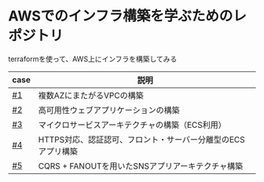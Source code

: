 # AWSでのインフラ構築を学ぶためのレポジトリ

terraformを使って、AWS上にインフラを構築してみる

| case  | 説明 |
| ------------- | ------------- |
| [#1](./case1/README.md)  | 複数AZにまたがるVPCの構築 |
| [#2](./case2/README.md)  | 高可用性ウェブアプリケーションの構築 |
| [#3](./case3/README.md)  | マイクロサービスアーキテクチャの構築（ECS利用） |
| [#4](./case4/README.md)  | HTTPS対応、認証認可、フロント・サーバー分離型のECSアプリ構築 |
| [#5](./case5/README.md)  | CQRS + FANOUTを用いたSNSアプリアーキテクチャ構築 |